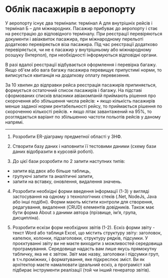 # Облік пасажирів в аеропорту

У аеропорту існує два термінали: термінал А для внутрішніх рейсів і термінал Б – для міжнародних. Пасажир прибуває до аеропорту і стає на реєстрацію до відповідного терміналу. При реєстрації перевіряються документи і авіаквиток пасажира, при міжнародному перельоті додатково перевіряється віза пасажира. Під час реєстрації додатково перевіряється, чи не є пасажир у внутрішньому або міжнародному розшуку (Інтерпол), при необхідності інформуються відповідні органи.

В разі вдалої реєстрації відбувається оформлення і перевірка багажу. Якщо об'єм або вага багажу пасажира перевищує припустимі норми, то виписується квитанція на додаткову оплату перевезення.

За 10 хвилин до відправки рейса реєстрація пасажирів припиняється, формується остаточний список пасажирів і багажу. На підставі сформованих списків власники авіакомпаній приймають рішення про скорочення або збільшення числа рейсів:
• якщо кількість пасажирів менше заданої норми рентабельності рейсу, то приймається рішення по скороченню кількості рейсів.
• якщо літак завантажений на 95%, то розглядається варіант по збільшенню частоти польотів рейсів у даному напрямі.

---


1. Розробити ER-діаграму предметної області у 3НФ.


2. Створити базу даних і наповнити її тестовими даними (схему бази даних відобразити
в курсовій роботі).


3. До цієї бази розробити по 2 запити наступних типів:
 - запити від двох або більше таблиць,
 - групуючі запити та аналітичні запити,
 - запити на вставку, оновлення, видалення значень.


4. Розробити необхідні форми введення інформації (1-3) у вигляді застосування на
одному з технологічних стеків (.Net, NodeJs, Java або інші подібні). Форми мають
містити контроли для створення, редагування, видалення (CRUD) елементів
довідників. Також має бути форма About з даними автора (прізвище, ім’я, група,
дисципліна).


5. Розробити ескізи форм необхідних звітів (1-2). Ескіз форми звіту - текст Word або
таблиця Excel, що містить структуру звіту: заголовок, капелюх, колонки,
підзаголовки, структуру рядків, підсумки. У проєктуванні звіту ви не маєте виходити
з можливостей середовища програмування. Середовище надасть вам лише якусь
прямокутну табличку, яка не є звітом. Звіт має назву, заголовки і підсумки груп, в
т.ч.проміжних, і форматування, яке підкреслює зміст. Ви як архітектор маєте
намалювати ідеальний ескіз, а програміст хай підбирає інструменти реалізації (той чи
інший генератор звітів).